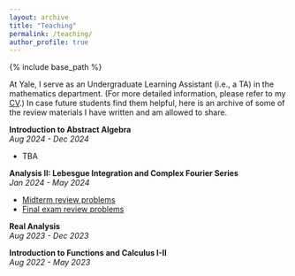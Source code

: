 ```yaml
---
layout: archive
title: "Teaching"
permalink: /teaching/
author_profile: true
---
```


{% include base_path %}

At Yale, I serve as an Undergraduate Learning Assistant (i.e., a TA) in the mathematics department. (For more detailed information, please refer to my [CV](https://luc-ta.github.io/cv/).) In case future students find them helpful, here is an archive of some of the review materials I have written and am allowed to share.

**Introduction to Abstract Algebra**\
_Aug 2024 - Dec 2024_
* TBA

**Analysis II: Lebesgue Integration and Complex Fourier Series**\
_Jan 2024 - May 2024_
* [Midterm review problems](../files/Math_305_midterm_review_worksheet.pdf)
* [Final exam review problems](../files/Math_305_final_review_worksheet.pdf) 

**Real Analysis**\
_Aug 2023 - Dec 2023_

**Introduction to Functions and Calculus I-II**\
_Aug 2022 - May 2023_
